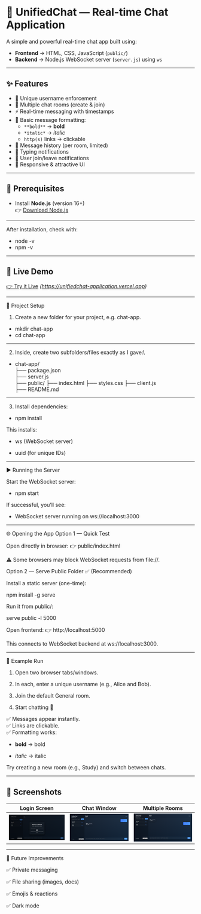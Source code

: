 # 💬 UnifiedChat — Real-time Chat Application

A simple and powerful real-time chat app built using:

- **Frontend** → HTML, CSS, JavaScript (`public/`)
- **Backend** → Node.js WebSocket server (`server.js`) using `ws`

---

## ✨ Features
- 🔑 Unique username enforcement  
- 💬 Multiple chat rooms (create & join)  
- ⚡ Real-time messaging with timestamps  
- 🎨 Basic message formatting:  
  - `**bold**` → **bold**  
  - `*italic*` → *italic*  
  - `http(s)` links → clickable  
- 📜 Message history (per room, limited)  
- 👀 Typing notifications  
- 👥 User join/leave notifications  
- 📱 Responsive & attractive UI  

---

## 🔧 Prerequisites
- Install **Node.js** (version 16+)  
👉 [Download Node.js](https://nodejs.org/en/download)  

---

After installation, check with: 
- node -v 
- npm -v

---

## 🚀 Live Demo

[👉 Try it Live](#) *(https://unifiedchat-application.vercel.app)*

---

📂 Project Setup

1. Create a new folder for your project, e.g. chat-app.
- mkdir chat-app
- cd chat-app

---

2. Inside, create two subfolders/files exactly as I gave:\
- chat-app/\
├── package.json\
├── server.js\
├── public/
    ├── index.html
    ├── styles.css
    ├── client.js\
├── README.md

---

3. Install dependencies:
- npm install

This installs:

- ws (WebSocket server)

- uuid (for unique IDs)
---

▶️ Running the Server

Start the WebSocket server:

- npm start


If successful, you’ll see:

- WebSocket server running on ws://localhost:3000

---

🌐 Opening the App
Option 1 — Quick Test

Open directly in browser:
👉 public/index.html

⚠️ Some browsers may block WebSocket requests from file://.

Option 2 — Serve Public Folder ✅ (Recommended)

Install a static server (one-time):

npm install -g serve


Run it from public/:

serve public -l 5000


Open frontend:
👉 http://localhost:5000

This connects to WebSocket backend at ws://localhost:3000.

---

👥 Example Run

1. Open two browser tabs/windows.

2. In each, enter a unique username (e.g., Alice and Bob).

3. Join the default General room.

4. Start chatting 🎉

✅ Messages appear instantly.\
✅ Links are clickable.\
✅ Formatting works:

- **bold** → bold

- *italic* → italic

Try creating a new room (e.g., Study) and switch between chats.

---

📸 Screenshots
---
| Login Screen                    | Chat Window                   | Multiple Rooms                  |
| ------------------------------- | ----------------------------- | ------------------------------- |
| ![Join](assets/Join%20Page.png) | ![Chat](assets/Chat%20Page.png) | ![Rooms](assets/Room%20Page.png) |



---

🚀 Future Improvements

✅ Private messaging

✅ File sharing (images, docs)

✅ Emojis & reactions

✅ Dark mode

	
	
